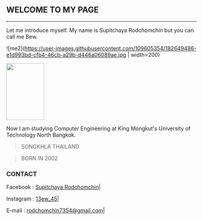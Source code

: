 ## __WELCOME TO MY PAGE__

---

Let me introduce myself. My name is Supitchaya Rodchomchin but you can call me Bew.

![me2](https://user-images.githubusercontent.com/109605354/182649486-e1d993bd-cfb4-46cb-a29b-d446a06089ae.jpg | width=200)

<img src="[https://user-images.githubusercontent.com/109605354/182649486-e1d993bd-cfb4-46cb-a29b-d446a06089ae.jpg]" width="100" height="150">

Now I am studying Computer Engineering at King Mongkut's University of Technology North Bangkok.




> SONGKHLA
> THAILAND

> BORN IN 2002





### __CONTACT__

Facebook : [Supitchaya Rodchomchin]|

Instagram : [13ew_45]|
 
E-mail : rodchomchin7354@gmail.com|

[Supitchaya Rodchomchin]: https://www.facebook.com/supitchaya.rodchomchin
[13ew_45]: https://www.instagram.com/13ew_45
